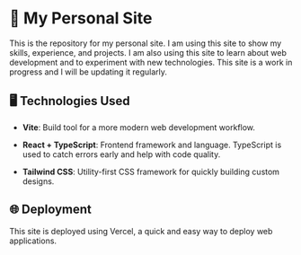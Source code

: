 # 🚀 My Personal Site

This is the repository for my personal site. I am using this site to show my skills, experience, and projects. I am also using this site to learn about web development and to experiment with new technologies. This site is a work in progress and I will be updating it regularly.

## 🖥️ Technologies Used

- **Vite**: Build tool for a more modern web development workflow.

- **React + TypeScript**: Frontend framework and language. TypeScript is used to catch errors early and help with code quality.

- **Tailwind CSS**: Utility-first CSS framework for quickly building custom designs.

## 🌐 Deployment

This site is deployed using Vercel, a quick and easy way to deploy web applications.
